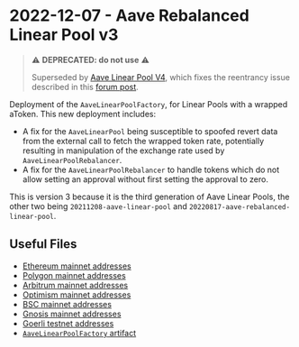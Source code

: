 # 2022-12-07 - Aave Rebalanced Linear Pool v3

> ⚠️ **DEPRECATED: do not use** ⚠️
>
> Superseded by [Aave Linear Pool V4](../20230206-aave-rebalanced-linear-pool-v4/), which fixes the reentrancy issue described in this [forum post](https://forum.balancer.fi/t/reentrancy-vulnerability-scope-expanded/4345).

Deployment of the `AaveLinearPoolFactory`, for Linear Pools with a wrapped aToken. This new deployment includes:

- A fix for the `AaveLinearPool` being susceptible to spoofed revert data from the external call to fetch the wrapped token rate, potentially resulting in manipulation of the exchange rate used by `AaveLinearPoolRebalancer`.
- A fix for the `AaveLinearPoolRebalancer` to handle tokens which do not allow setting an approval without first setting the approval to zero.

This is version 3 because it is the third generation of Aave Linear Pools, the other two being `20211208-aave-linear-pool` and `20220817-aave-rebalanced-linear-pool`.

## Useful Files

- [Ethereum mainnet addresses](./output/mainnet.json)
- [Polygon mainnet addresses](./output/polygon.json)
- [Arbitrum mainnet addresses](./output/arbitrum.json)
- [Optimism mainnet addresses](./output/optimism.json)
- [BSC mainnet addresses](./output/bsc.json)
- [Gnosis mainnet addresses](./output/gnosis.json)
- [Goerli testnet addresses](./output/goerli.json)
- [`AaveLinearPoolFactory` artifact](./artifact/AaveLinearPoolFactory.json)

